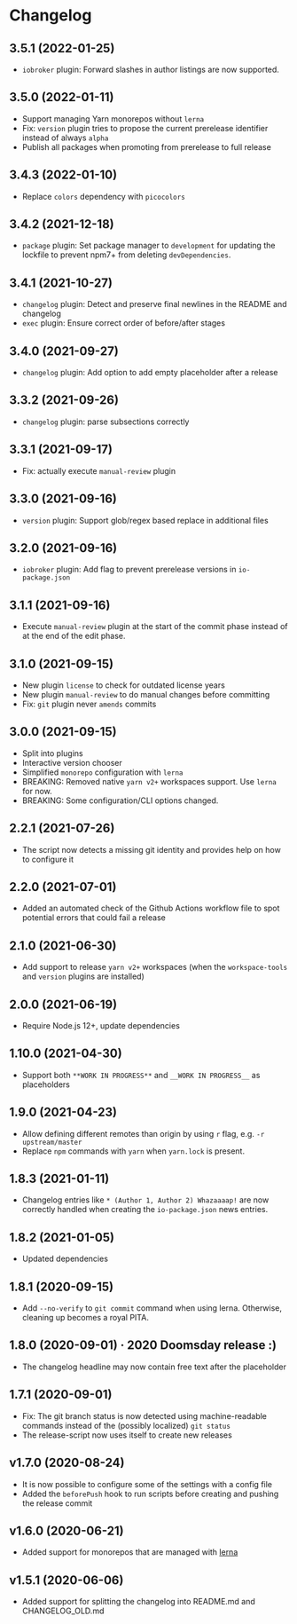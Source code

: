 # Changelog
<!--
    Placeholder for the next version (at the beginning of the line):
    ## **WORK IN PROGRESS**
-->
## 3.5.1 (2022-01-25)
* `iobroker` plugin: Forward slashes in author listings are now supported.

## 3.5.0 (2022-01-11)
* Support managing Yarn monorepos without `lerna`
* Fix: `version` plugin tries to propose the current prerelease identifier instead of always `alpha`
* Publish all packages when promoting from prerelease to full release

## 3.4.3 (2022-01-10)
* Replace `colors` dependency with `picocolors`

## 3.4.2 (2021-12-18)
* `package` plugin: Set package manager to `development` for updating the lockfile to prevent npm7+ from deleting `devDependencies`.

## 3.4.1 (2021-10-27)
* `changelog` plugin: Detect and preserve final newlines in the README and changelog
* `exec` plugin: Ensure correct order of before/after stages

## 3.4.0 (2021-09-27)
* `changelog` plugin: Add option to add empty placeholder after a release

## 3.3.2 (2021-09-26)
* `changelog` plugin: parse subsections correctly

## 3.3.1 (2021-09-17)
* Fix: actually execute `manual-review` plugin

## 3.3.0 (2021-09-16)
* `version` plugin: Support glob/regex based replace in additional files

## 3.2.0 (2021-09-16)
* `iobroker` plugin: Add flag to prevent prerelease versions in `io-package.json`

## 3.1.1 (2021-09-16)
* Execute `manual-review` plugin at the start of the commit phase instead of at the end of the edit phase.

## 3.1.0 (2021-09-15)
* New plugin `license` to check for outdated license years
* New plugin `manual-review` to do manual changes before committing
* Fix: `git` plugin never `amends` commits

## 3.0.0 (2021-09-15)
* Split into plugins
* Interactive version chooser
* Simplified `monorepo` configuration with `lerna`
* BREAKING: Removed native `yarn v2+` workspaces support. Use `lerna` for now.
* BREAKING: Some configuration/CLI options changed.

## 2.2.1 (2021-07-26)
* The script now detects a missing git identity and provides help on how to configure it

## 2.2.0 (2021-07-01)
* Added an automated check of the Github Actions workflow file to spot potential errors that could fail a release

## 2.1.0 (2021-06-30)
* Add support to release `yarn v2+` workspaces (when the `workspace-tools` and `version` plugins are installed)

## 2.0.0 (2021-06-19)
* Require Node.js 12+, update dependencies

## 1.10.0 (2021-04-30)
* Support both `**WORK IN PROGRESS**` and `__WORK IN PROGRESS__` as placeholders

## 1.9.0 (2021-04-23)
* Allow defining different remotes than origin by using `r` flag, e.g. `-r upstream/master`
* Replace `npm` commands with `yarn` when `yarn.lock` is present.

## 1.8.3 (2021-01-11)
* Changelog entries like `* (Author 1, Author 2) Whazaaaap!` are now correctly handled when creating the `io-package.json` news entries.

## 1.8.2 (2021-01-05)
* Updated dependencies

## 1.8.1 (2020-09-15)
* Add `--no-verify` to `git commit` command when using lerna. Otherwise, cleaning up becomes a royal PITA.

## 1.8.0 (2020-09-01) · 2020 Doomsday release :)
* The changelog headline may now contain free text after the placeholder

## 1.7.1 (2020-09-01)
* Fix: The git branch status is now detected using machine-readable commands instead of the (possibly localized) `git status`
* The release-script now uses itself to create new releases

## v1.7.0 (2020-08-24)
* It is now possible to configure some of the settings with a config file
* Added the `beforePush` hook to run scripts before creating and pushing the release commit

## v1.6.0 (2020-06-21)
* Added support for monorepos that are managed with [lerna](https://github.com/lerna/lerna)

## v1.5.1 (2020-06-06)
* Added support for splitting the changelog into README.md and CHANGELOG_OLD.md
